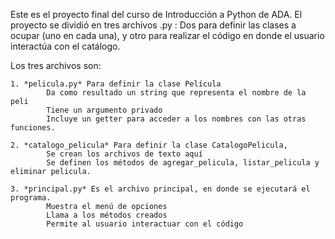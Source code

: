 Este es el proyecto final del curso de Introducción a Python de ADA.
El proyecto se dividió en tres archivos .py : Dos para definir las clases a ocupar (uno en cada una), y otro para realizar el código en donde el usuario interactúa con el catálogo.

Los tres archivos son:

    1. *pelicula.py* Para definir la clase Película
            Da como resultado un string que representa el nombre de la peli
            Tiene un argumento privado
            Incluye un getter para acceder a los nombres con las otras funciones. 

    2. *catalogo_pelicula* Para definir la clase CatalogoPelicula, 
            Se crean los archivos de texto aquí
            Se definen los métodos de agregar_pelicula, listar_pelicula y eliminar pelicula. 
    
    3. *principal.py* Es el archivo principal, en donde se ejecutará el programa.
            Muestra el menú de opciones
            Llama a los métodos creados
            Permite al usuario interactuar con el código 

